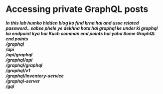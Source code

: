 # Accessing private GraphQL posts

***In this lab humko hidden blog ko find krna hai and usse related password.. sabse phele ye dekhna hota hai graphql ke under ki graphql ka endpoint kya hai***
***Kuch comman end points hai yaha 
Some GraphQL end points<br/>
/graphql<br/>
/api<br/>
/api/graphql<br/>
/graphql/api<br/>
/graphql/graphql<br/>
/graphql/v1<br/>
/graphql/inventory-service<br/>
/graphql-server<br/>
/gql<br/>***<br/>

